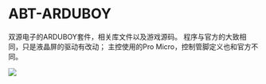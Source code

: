 # ABT-ARDUBOY
双源电子的ARDUBOY套件，相关库文件以及游戏源码。
程序与官方的大致相同，只是液晶屏的驱动有改动；
主控使用的Pro Micro，控制管脚定义也和官方不同。

![](http://9467683.s21i-9.faiusr.com/2/ABUIABACGAAg9eDpyQUonPKYfjDgAzjnBA!400x400.jpg)


